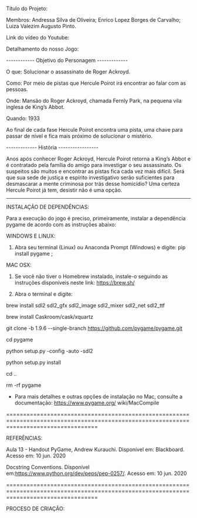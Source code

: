 Título do Projeto: 

Membros: 
Andressa Silva de Oliveira;
Enrico Lopez Borges de Carvalho;
Luiza Valezim Augusto Pinto.

Link do vídeo do Youtube:

Detalhamento do nosso Jogo:


------------ Objetivo do Personagem -------------


O que: Solucionar o assassinato de Roger Ackroyd.

Como: Por meio de pistas que Hercule Poirot irá encontrar ao falar com as pessoas.

Onde: Mansão do Roger Ackroyd, chamada Fernly Park, na pequena vila inglesa de King’s Abbot.

Quando: 1933


Ao final de cada fase Hercule Poirot encontra uma pista, uma chave para passar de nível e fica mais próximo de solucionar o mistério.


------------- História -----------------

Anos após conhecer Roger Ackroyd, Hercule Poirot retorna a King’s Abbot e é contratado pela família do amigo para investigar o seu assassinato. Os suspeitos são muitos e encontrar as pistas fica cada vez mais difícil. Será que sua sede de justiça e espírito investigativo serão suficientes para desmascarar a mente criminosa por trás desse homicídio? Uma certeza Hercule Poirot já tem, desistir não é uma opção.

----------------------------------------

INSTALAÇÃO DE DEPENDÊNCIAS:

Para a execução do jogo é preciso, primeiramente, instalar a dependência pygame de acordo com as instruções abaixo:

WINDOWS E LINUX:

1. Abra seu terminal (Linux) ou Anaconda Prompt (Windows) e digite: pip install pygame ;

MAC OSX:

1. Se você não tiver o Homebrew instalado, instale-o seguindo as instruções disponíveis neste link: https://brew.sh/

2. Abra o terminal e digite:

brew install sdl2 sdl2_gfx sdl2_image sdl2_mixer sdl2_net sdl2_ttf

brew install Caskroom/cask/xquartz

git clone -b 1.9.6 --single-branch https://github.com/pygame/pygame.git

cd pygame

python setup.py -config -auto -sdl2

python setup.py install

cd ..

rm -rf pygame

- Para mais detalhes e outras opções de instalação no Mac, consulte a documentação: https://www.pygame.org/
wiki/MacCompile


=======================================================================================================================================

REFERÊNCIAS:

Aula 13 - Handout PyGame, Andrew Kurauchi. Disponível em: Blackboard. Acesso em: 10 jun. 2020

Docstring Conventions. Disponível em:<https://www.python.org/dev/peps/pep-0257/>. Acesso em: 10 jun. 2020

=======================================================================================================================================

PROCESO DE CRIAÇÃO:


